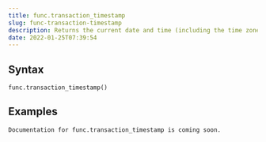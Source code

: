 ```yaml
---
title: func.transaction_timestamp
slug: func-transaction-timestamp
description: Returns the current date and time (including the time zone offset), at the start of the current transaction. Equivalent to 'func.now'
date: 2022-01-25T07:39:54
---
```



## Syntax



```
func.transaction_timestamp()
```


## Examples



```
Documentation for func.transaction_timestamp is coming soon.
```

